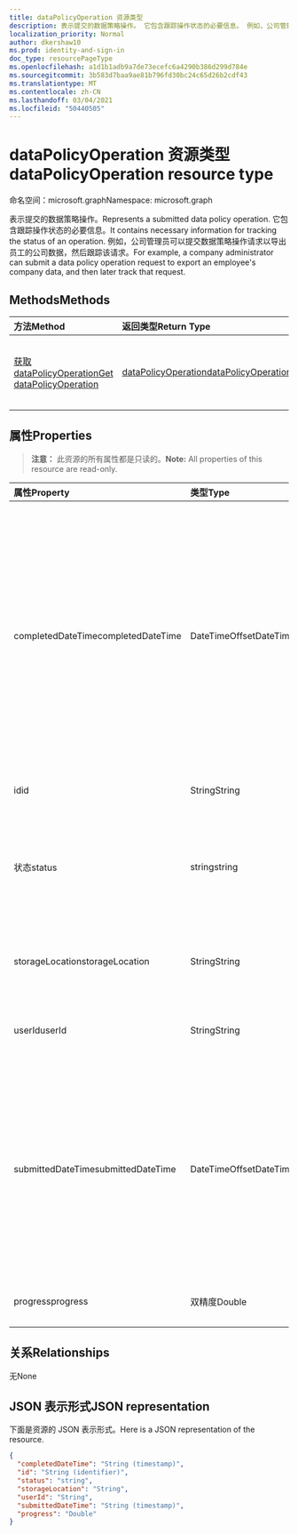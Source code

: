 ```yaml
---
title: dataPolicyOperation 资源类型
description: 表示提交的数据策略操作。 它包含跟踪操作状态的必要信息。 例如，公司管理员可以提交数据策略操作请求以导出员工的公司数据，然后跟踪该请求。
localization_priority: Normal
author: dkershaw10
ms.prod: identity-and-sign-in
doc_type: resourcePageType
ms.openlocfilehash: a1d1b1adb9a7de73ecefc6a4290b386d299d784e
ms.sourcegitcommit: 3b583d7baa9ae81b796fd30bc24c65d26b2cdf43
ms.translationtype: MT
ms.contentlocale: zh-CN
ms.lasthandoff: 03/04/2021
ms.locfileid: "50440505"
---
```

# <a name="datapolicyoperation-resource-type"></a><span data-ttu-id="144a6-105">dataPolicyOperation 资源类型</span><span class="sxs-lookup"><span data-stu-id="144a6-105">dataPolicyOperation resource type</span></span>

<span data-ttu-id="144a6-106">命名空间：microsoft.graph</span><span class="sxs-lookup"><span data-stu-id="144a6-106">Namespace: microsoft.graph</span></span>

<span data-ttu-id="144a6-107">表示提交的数据策略操作。</span><span class="sxs-lookup"><span data-stu-id="144a6-107">Represents a submitted data policy operation.</span></span> <span data-ttu-id="144a6-108">它包含跟踪操作状态的必要信息。</span><span class="sxs-lookup"><span data-stu-id="144a6-108">It contains necessary information for tracking the status of an operation.</span></span> <span data-ttu-id="144a6-109">例如，公司管理员可以提交数据策略操作请求以导出员工的公司数据，然后跟踪该请求。</span><span class="sxs-lookup"><span data-stu-id="144a6-109">For example, a company administrator can submit a data policy operation request to export an employee's company data, and then later track that request.</span></span>

## <a name="methods"></a><span data-ttu-id="144a6-110">Methods</span><span class="sxs-lookup"><span data-stu-id="144a6-110">Methods</span></span>

| <span data-ttu-id="144a6-111">方法</span><span class="sxs-lookup"><span data-stu-id="144a6-111">Method</span></span>           | <span data-ttu-id="144a6-112">返回类型</span><span class="sxs-lookup"><span data-stu-id="144a6-112">Return Type</span></span>    |<span data-ttu-id="144a6-113">说明</span><span class="sxs-lookup"><span data-stu-id="144a6-113">Description</span></span>|
|:---------------|:--------|:----------|
|[<span data-ttu-id="144a6-114">获取 dataPolicyOperation</span><span class="sxs-lookup"><span data-stu-id="144a6-114">Get dataPolicyOperation</span></span>](../api/datapolicyoperation-get.md) | [<span data-ttu-id="144a6-115">dataPolicyOperation</span><span class="sxs-lookup"><span data-stu-id="144a6-115">dataPolicyOperation</span></span>](datapolicyoperation.md) |<span data-ttu-id="144a6-116">读取 dataPolicyOperation 对象的属性。</span><span class="sxs-lookup"><span data-stu-id="144a6-116">Read properties of the dataPolicyOperation object.</span></span>|

## <a name="properties"></a><span data-ttu-id="144a6-117">属性</span><span class="sxs-lookup"><span data-stu-id="144a6-117">Properties</span></span>

> <span data-ttu-id="144a6-118">**注意：** 此资源的所有属性都是只读的。</span><span class="sxs-lookup"><span data-stu-id="144a6-118">**Note:** All properties of this resource are read-only.</span></span>

| <span data-ttu-id="144a6-119">属性</span><span class="sxs-lookup"><span data-stu-id="144a6-119">Property</span></span>     | <span data-ttu-id="144a6-120">类型</span><span class="sxs-lookup"><span data-stu-id="144a6-120">Type</span></span>   |<span data-ttu-id="144a6-121">说明</span><span class="sxs-lookup"><span data-stu-id="144a6-121">Description</span></span>|
|:---------------|:--------|:----------|
|<span data-ttu-id="144a6-122">completedDateTime</span><span class="sxs-lookup"><span data-stu-id="144a6-122">completedDateTime</span></span>|<span data-ttu-id="144a6-123">DateTimeOffset</span><span class="sxs-lookup"><span data-stu-id="144a6-123">DateTimeOffset</span></span>|<span data-ttu-id="144a6-124">表示使用 ISO 8601 格式完成此数据策略操作的请求的时间（UTC 时间）。</span><span class="sxs-lookup"><span data-stu-id="144a6-124">Represents when the request for this data policy operation was completed, in UTC time, using the ISO 8601 format.</span></span> <span data-ttu-id="144a6-125">例如，2014 年 1 月 1 日午夜 UTC 如下所示：`'2014-01-01T00:00:00Z'`。</span><span class="sxs-lookup"><span data-stu-id="144a6-125">For example, midnight UTC on Jan 1, 2014 would look like this: `'2014-01-01T00:00:00Z'`.</span></span> <span data-ttu-id="144a6-126">Null，直到操作完成。</span><span class="sxs-lookup"><span data-stu-id="144a6-126">Null until the operation completes.</span></span>|
|<span data-ttu-id="144a6-127">id</span><span class="sxs-lookup"><span data-stu-id="144a6-127">id</span></span>|<span data-ttu-id="144a6-128">String</span><span class="sxs-lookup"><span data-stu-id="144a6-128">String</span></span>| <span data-ttu-id="144a6-129">此操作的唯一键。</span><span class="sxs-lookup"><span data-stu-id="144a6-129">Unique key for this operation.</span></span> |
|<span data-ttu-id="144a6-130">状态</span><span class="sxs-lookup"><span data-stu-id="144a6-130">status</span></span>|<span data-ttu-id="144a6-131">string</span><span class="sxs-lookup"><span data-stu-id="144a6-131">string</span></span>| <span data-ttu-id="144a6-132">可取值为：`notStarted`、`running`、`complete`、`failed`、`unknownFutureValue`。</span><span class="sxs-lookup"><span data-stu-id="144a6-132">Possible values are: `notStarted`, `running`, `complete`, `failed`, `unknownFutureValue`.</span></span>|
|<span data-ttu-id="144a6-133">storageLocation</span><span class="sxs-lookup"><span data-stu-id="144a6-133">storageLocation</span></span>|<span data-ttu-id="144a6-134">String</span><span class="sxs-lookup"><span data-stu-id="144a6-134">String</span></span>|<span data-ttu-id="144a6-135">导出数据以用于导出请求的 URL 位置。</span><span class="sxs-lookup"><span data-stu-id="144a6-135">The URL location to where data is being exported for export requests.</span></span>|
|<span data-ttu-id="144a6-136">userId</span><span class="sxs-lookup"><span data-stu-id="144a6-136">userId</span></span>|<span data-ttu-id="144a6-137">String</span><span class="sxs-lookup"><span data-stu-id="144a6-137">String</span></span>|<span data-ttu-id="144a6-138">要执行该操作的用户的 ID。</span><span class="sxs-lookup"><span data-stu-id="144a6-138">The id for the user on whom the operation is performed.</span></span>|
|<span data-ttu-id="144a6-139">submittedDateTime</span><span class="sxs-lookup"><span data-stu-id="144a6-139">submittedDateTime</span></span>|<span data-ttu-id="144a6-140">DateTimeOffset</span><span class="sxs-lookup"><span data-stu-id="144a6-140">DateTimeOffset</span></span>|<span data-ttu-id="144a6-141">表示使用 ISO 8601 格式提交此数据操作请求的时间（UTC 时间）。</span><span class="sxs-lookup"><span data-stu-id="144a6-141">Represents when the request for this data operation was submitted, in UTC time, using the ISO 8601 format.</span></span> <span data-ttu-id="144a6-142">例如，2014 年 1 月 1 日午夜 UTC 如下所示：`'2014-01-01T00:00:00Z'`</span><span class="sxs-lookup"><span data-stu-id="144a6-142">For example, midnight UTC on Jan 1, 2014 would look like this: `'2014-01-01T00:00:00Z'`</span></span>|
|<span data-ttu-id="144a6-143">progress</span><span class="sxs-lookup"><span data-stu-id="144a6-143">progress</span></span>|<span data-ttu-id="144a6-144">双精度</span><span class="sxs-lookup"><span data-stu-id="144a6-144">Double</span></span>|<span data-ttu-id="144a6-145">指定操作的进度。</span><span class="sxs-lookup"><span data-stu-id="144a6-145">Specifies the progress of an operation.</span></span>|

## <a name="relationships"></a><span data-ttu-id="144a6-146">关系</span><span class="sxs-lookup"><span data-stu-id="144a6-146">Relationships</span></span>
<span data-ttu-id="144a6-147">无</span><span class="sxs-lookup"><span data-stu-id="144a6-147">None</span></span>


## <a name="json-representation"></a><span data-ttu-id="144a6-148">JSON 表示形式</span><span class="sxs-lookup"><span data-stu-id="144a6-148">JSON representation</span></span>

<span data-ttu-id="144a6-149">下面是资源的 JSON 表示形式。</span><span class="sxs-lookup"><span data-stu-id="144a6-149">Here is a JSON representation of the resource.</span></span>

<!-- {
  "blockType": "resource",
  "optionalProperties": [

  ],
  "@odata.type": "microsoft.graph.dataPolicyOperation"
}-->

```json
{
  "completedDateTime": "String (timestamp)",
  "id": "String (identifier)",
  "status": "string",
  "storageLocation": "String",
  "userId": "String",
  "submittedDateTime": "String (timestamp)",
  "progress": "Double"
}

```

<!-- uuid: 8fcb5dbc-d5aa-4681-8e31-b001d5168d79
2015-10-25 14:57:30 UTC -->
<!-- {
  "type": "#page.annotation",
  "description": "dataPolicyOperation resource",
  "keywords": "",
  "section": "documentation",
  "tocPath": ""
}-->


